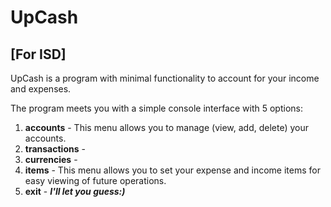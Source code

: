 # UpCash
## [For ISD]
UpCash is a program with minimal functionality to account for your income and expenses.

The program meets you with a simple console interface with 5 options:
1) **accounts** - This menu allows you to manage (view, add, delete) your accounts.
2) **transactions** - 
3) **currencies** -
4) **items** - This menu allows you to set your expense and income items for easy viewing of future operations.
5) **exit** - ***I'll let you guess:)***
